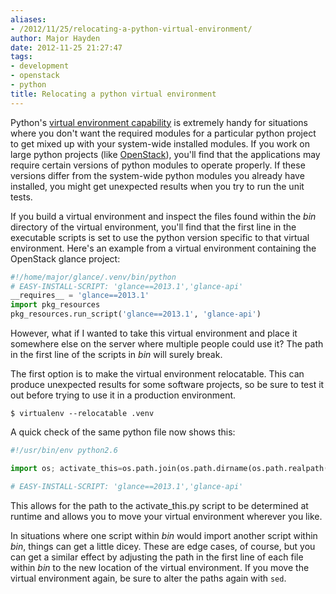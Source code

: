 ```yaml
---
aliases:
- /2012/11/25/relocating-a-python-virtual-environment/
author: Major Hayden
date: 2012-11-25 21:27:47
tags:
- development
- openstack
- python
title: Relocating a python virtual environment
---
```


Python's [virtual environment capability][1] is extremely handy for situations where you don't want the required modules for a particular python project to get mixed up with your system-wide installed modules. If you work on large python projects (like [OpenStack][2]), you'll find that the applications may require certain versions of python modules to operate properly. If these versions differ from the system-wide python modules you already have installed, you might get unexpected results when you try to run the unit tests.

If you build a virtual environment and inspect the files found within the _bin_ directory of the virtual environment, you'll find that the first line in the executable scripts is set to use the python version specific to that virtual environment. Here's an example from a virtual environment containing the OpenStack glance project:

```python
#!/home/major/glance/.venv/bin/python
# EASY-INSTALL-SCRIPT: 'glance==2013.1','glance-api'
__requires__ = 'glance==2013.1'
import pkg_resources
pkg_resources.run_script('glance==2013.1', 'glance-api')
```

However, what if I wanted to take this virtual environment and place it somewhere else on the server where multiple people could use it? The path in the first line of the scripts in _bin_ will surely break.

The first option is to make the virtual environment relocatable. This can produce unexpected results for some software projects, so be sure to test it out before trying to use it in a production environment.

```
$ virtualenv --relocatable .venv
```

A quick check of the same python file now shows this:

```python
#!/usr/bin/env python2.6

import os; activate_this=os.path.join(os.path.dirname(os.path.realpath(__file__)), 'activate_this.py'); execfile(activate_this, dict(__file__=activate_this)); del os, activate_this

# EASY-INSTALL-SCRIPT: 'glance==2013.1','glance-api'
```

This allows for the path to the activate_this.py script to be determined at runtime and allows you to move your virtual environment wherever you like.

In situations where one script within _bin_ would import another script within _bin_, things can get a little dicey. These are edge cases, of course, but you can get a similar effect by adjusting the path in the first line of each file within _bin_ to the new location of the virtual environment. If you move the virtual environment again, be sure to alter the paths again with `sed`.

 [1]: http://pypi.python.org/pypi/virtualenv
 [2]: http://openstack.org/